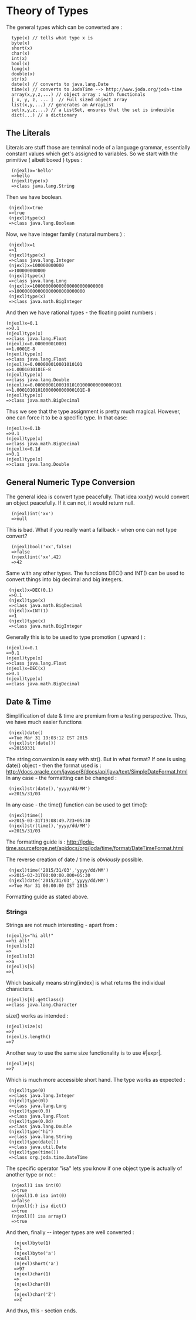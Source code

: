 # Theory of Types 

 
The general types which can be converted are : 
      
      type(x) // tells what type x is
      byte(x)
      short(x)
      char(x)     
      int(x)
      bool(x)
      long(x)
      double(x)
      str(x)
      date(x) // converts to java.lang.Date 
      time(x) // converts to JodaTime --> http://www.joda.org/joda-time
      array(x,y,z,...) // object array : with functionals  
      [ x, y, z, ... ]  // Full sized object array 
      list(x,y,...) // generates an ArrayList 
      set(x,y,z,...) // a ListSet, ensures that the set is indexible 
      dict(...) // a dictionary 


## The Literals

Literals are stuff those are terminal node of a language grammar, essentially constant values which get's assigned to variables.
So we start with the primitive ( albeit boxed ) types : 


      (njexl)x='hello'
      =>hello
      (njexl)type(x)
      =>class java.lang.String

Then we have boolean.

     (njexl)x=true
     =>true
     (njexl)type(x)
     =>class java.lang.Boolean

Now, we have integer family ( natural numbers ) : 


     (njexl)x=1
     =>1
     (njexl)type(x)
     =>class java.lang.Integer
     (njexl)x=100000000000
     =>100000000000
     (njexl)type(x)
     =>class java.lang.Long
     (njexl)x=100000000000000000000000000
     =>100000000000000000000000000
     (njexl)type(x)
     =>class java.math.BigInteger


And then we have rational types - the floating point numbers : 


    (njexl)x=0.1
    =>0.1
    (njexl)type(x)
    =>class java.lang.Float
    (njexl)x=0.000000010001
    =>1.0001E-8
    (njexl)type(x)
    =>class java.lang.Float
    (njexl)x=0.000000010001010101
    =>1.0001010101E-8
    (njexl)type(x)
    =>class java.lang.Double
    (njexl)x=0.000000010001010101000000000000101
    =>1.0001010101000000000000101E-8
    (njexl)type(x)
    =>class java.math.BigDecimal

Thus we see that the type assignment is pretty much magical.
However, one can force it to be a specific type. In that case: 

    (njexl)x=0.1b
    =>0.1
    (njexl)type(x)
    =>class java.math.BigDecimal
    (njexl)x=0.1d
    =>0.1
    (njexl)type(x)
    =>class java.lang.Double


## General Numeric Type Conversion 
The general idea is convert type peacefully.
That idea xxx(y) would convert an object peacefully. If it can not, it would return null.

      (njexl)int('xx')
      =>null

This is bad. What if you really want a fallback - when one can not type convert?

      (njexl)bool('xx',false)
      =>false 
      (njexl)int('xx',42)
      =>42

Same with any other types. The functions DEC() and INT() can be used to convert things into big decimal and big integers. 

     (njexl)x=DEC(0.1)
     =>0.1
     (njexl)type(x)
     =>class java.math.BigDecimal
     (njexl)x=INT(1)
     =>1
     (njexl)type(x)
     =>class java.math.BigInteger

Generally this is to be used to type promotion ( upward ) : 

    (njexl)x=0.1
    =>0.1
    (njexl)type(x)
    =>class java.lang.Float
    (njexl)x=DEC(x)
    =>0.1
    (njexl)type(x)
    =>class java.math.BigDecimal



     
## Date & Time
Simplification of date & time are premium from a testing perspective.
Thus, we have much easier functions   

   
     (njexl)date()
     =>Tue Mar 31 19:03:12 IST 2015
     (njexl)str(date())
     =>20150331


The string conversion is easy with str(). But in what format?
If one is using date() object - then the format used is : http://docs.oracle.com/javase/8/docs/api/java/text/SimpleDateFormat.html 
In any case - the formatting can be changed : 

     (njexl)str(date(),'yyyy/dd/MM')
     =>2015/31/03

In any case - the time() function can be used to get time():

     (njexl)time()
     =>2015-03-31T19:08:49.723+05:30
     (njexl)str(time(),'yyyy/dd/MM')
     =>2015/31/03

The formatting guide is : http://joda-time.sourceforge.net/apidocs/org/joda/time/format/DateTimeFormat.html

The reverse creation of date / time is *obviously* possible. 
    
     (njexl)time('2015/31/03','yyyy/dd/MM')
     =>2015-03-31T00:00:00.000+05:30
     (njexl)date('2015/31/03','yyyy/dd/MM')
     =>Tue Mar 31 00:00:00 IST 2015 

Formatting guide as stated above.

### Strings 
Strings are not much interesting - apart from : 

    (njexl)s="hi all!"
    =>hi all!
    (njexl)s[2]
    => 
    (njexl)s[3]
    =>a
    (njexl)s[5]
    =>l

Which basically means string[index] is what returns the individual characters.

    (njexl)s[6].getClass()
    =>class java.lang.Character

size() works as intended : 

    (njexl)size(s)
    =>7
    (njexl)s.length()
    =>7
Another way to use the same size functionality is to use #|expr|.

    (njexl)#|s|
    =>7

Which is much more accessible short hand.
The type works as expected : 

     (njexl)type(0)
     =>class java.lang.Integer
     (njexl)type(0l)
     =>class java.lang.Long
     (njexl)type(0.0)
     =>class java.lang.Float
     (njexl)type(0.0d)
     =>class java.lang.Double
     (njexl)type("hi")
     =>class java.lang.String
     (njexl)type(date())
     =>class java.util.Date
     (njexl)type(time())
     =>class org.joda.time.DateTime


The specific operator "isa" lets you know if one object type is actually of another type or not : 

      (njexl)1 isa int(0)
      =>true
      (njexl)1.0 isa int(0)
      =>false
      (njexl){:} isa dict()
      =>true
      (njexl)[] isa array()
      =>true

And then, finally -- integer types are well converted : 

       (njexl)byte(1)
       =>1
       (njexl)byte('a')
       =>null
       (njexl)short('a')
       =>97
       (njexl)char(1)
       =>
       (njexl)char(0)
       =>
       (njexl)char('Z')
       =>Z

And thus, this - section ends.
